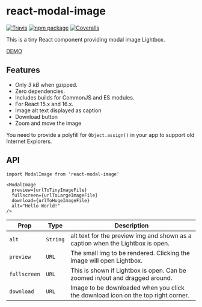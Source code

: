 # react-modal-image

[![Travis][build-badge]][build]
[![npm package][npm-badge]][npm]
[![Coveralls][coveralls-badge]][coveralls]

This is a tiny React component providing modal image Lightbox.

[DEMO](https://aautio.github.io/react-modal-image/)

## Features

* Only _3 kB_ when gzipped.
* Zero dependencies.
* Includes builds for CommonJS and ES modules.
* For React 15.x and 16.x.
* Image alt text displayed as caption
* Download button
* Zoom and move the image

You need to provide a polyfill for `Object.assign()` in your app to support old Internet Explorers.

## API

```
import ModalImage from 'react-modal-image'

<ModalImage
  preview={urlToTinyImageFile}
  fullscreen={urlToLargeImageFile}
  download={urlToHugeImageFile}
  alt="Hello World!"
/>
```

| Prop         | Type     | Description                                                                      |
| ------------ | -------- | -------------------------------------------------------------------------------- |
| `alt`        | `String` | alt text for the preview img and shown as a caption when the Lightbox is open.   |
| `preview`    | `URL`    | The small img to be rendered. Clicking the image will open Lightbox.             |
| `fullscreen` | `URL`    | This is shown if Lightbox is open. Can be zoomed in/out and dragged around.      |
| `download`   | `URL`    | Image to be downloaded when you click the download icon on the top right corner. |

[build-badge]: https://img.shields.io/travis/aautio/react-modal-image/master.png?style=flat-square
[build]: https://travis-ci.org/aautio/react-modal-image
[npm-badge]: https://img.shields.io/npm/v/npm-package.png?style=flat-square
[npm]: https://www.npmjs.org/package/npm-package
[coveralls-badge]: https://img.shields.io/coveralls/aautio/react-modal-image/master.png?style=flat-square
[coveralls]: https://coveralls.io/github/aautio/react-modal-image
